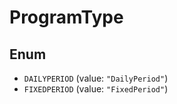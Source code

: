 # ProgramType

## Enum

* `DAILYPERIOD` (value: `"DailyPeriod"`)
* `FIXEDPERIOD` (value: `"FixedPeriod"`)
